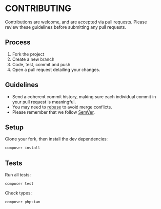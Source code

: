 # CONTRIBUTING

Contributions are welcome, and are accepted via pull requests.
Please review these guidelines before submitting any pull requests.

## Process

1. Fork the project
1. Create a new branch
1. Code, test, commit and push
1. Open a pull request detailing your changes.
 <!-- Make sure to follow the [template](.github/PULL_REQUEST_TEMPLATE.md) -->

## Guidelines

<!-- * Please ensure the coding style running `composer lint`. -->
* Send a coherent commit history, making sure each individual commit in your pull request is meaningful.
* You may need to [rebase](https://git-scm.com/book/en/v2/Git-Branching-Rebasing) to avoid merge conflicts.
* Please remember that we follow [SemVer](http://semver.org/).


## Setup

Clone your fork, then install the dev dependencies:
```bash
composer install
```

## Tests

Run all tests:
```bash
composer test
```

Check types:
```bash
composer phpstan
```
